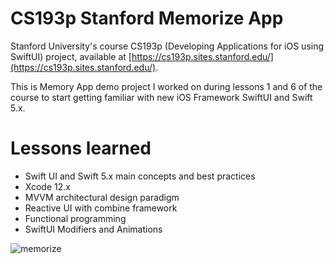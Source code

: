 # CS193p Stanford Memorize App

Stanford University's course CS193p (Developing Applications for iOS using SwiftUI) project, available at [https://cs193p.sites.stanford.edu/](https://cs193p.sites.stanford.edu/).

This is Memory App demo project I worked on during lessons 1 and 6 of the course to start getting familiar with new iOS Framework SwiftUI and Swift 5.x.

# Lessons learned

- Swift UI and Swift 5.x main concepts and best practices
- Xcode 12.x
- MVVM architectural design paradigm
- Reactive UI with combine framework
- Functional programming
- SwiftUI Modifiers and Animations

![memorize](https://user-images.githubusercontent.com/9075465/112173845-39086800-8bf6-11eb-97ef-5c4657cd2da3.gif)

